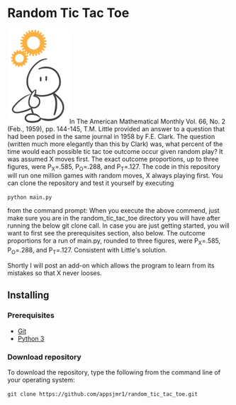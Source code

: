 # Random Tic Tac Toe


<p align="left"><img src="Gears.png" alt="drawing" width="140"/>In The American Mathematical Monthly Vol. 66, No. 2 (Feb., 1959), pp. 144-145, T.M. Little provided an answer to a question that had been posed in the same journal in 1958 by F.E. Clark. The question (written much more elegantly than this by Clark) was, what percent of the time would each possible tic tac toe outcome occur given random play? It was assumed X moves first. The exact outcome proportions, up to three figures, were P<sub>X</sub>=.585, P<sub>O</sub>=.288, and P<sub>T</sub>=.127. The code in this repository will run one million games with random moves, X always playing first. You can clone the repository and test it yourself by executing </p>
<div>
 
```python main.py```
 
 </div>


<p>
from the command prompt: When you execute the above commend, just make sure you are in the random_tic_tac_toe directory you will have after running the below git clone call. In case you are just getting started, you will want to first see the prerequisites section, also below. The outcome proportions for a run of main.py, rounded to three figures, were P<sub>X</sub>=.585, P<sub>O</sub>=.288, and P<sub>T</sub>=.127. Consistent with Little's solution.</p>

<P>Shortly I will post an add-on which allows the program to learn from its mistakes so that X never looses.</P>


## Installing

### Prerequisites
- [Git](https://git-scm.com)
- [Python 3](https://www.python.org)

### Download repository

<p> To download the repository, type the following from the command line of your operating system:</p>
<div>
 
```git clone https://github.com/appsjmr1/random_tic_tac_toe.git```
 
 </div>
